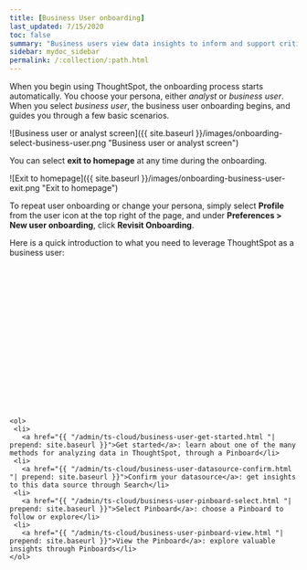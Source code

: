 ```yaml
---
title: [Business User onboarding]
last_updated: 7/15/2020
toc: false
summary: "Business users view data insights to inform and support critical business decisions."
sidebar: mydoc_sidebar
permalink: /:collection/:path.html
---
```


When you begin using ThoughtSpot, the onboarding process starts automatically. You choose your persona, either *analyst* or *business user*. When you select *business user*, the business user onboarding begins, and guides you through a few basic scenarios.

![Business user or analyst screen]({{ site.baseurl }}/images/onboarding-select-business-user.png "Business user or analyst screen")

You can select **exit to homepage** at any time during the onboarding.

![Exit to homepage]({{ site.baseurl }}/images/onboarding-business-user-exit.png "Exit to homepage")

To repeat user onboarding or change your persona, simply select **Profile** from the user icon at the top right of the page, and under **Preferences > New user onboarding**, click **Revisit Onboarding**.

Here is a quick introduction to what you need to leverage ThoughtSpot as a business user:

<div class="grid-container-li-img">
  <div class="grid-child">
    <script src="https://fast.wistia.com/embed/medias/jozu0yadg7.jsonp" async></script><script src="https://fast.wistia.com/assets/external/E-v1.js" async></script><span class="wistia_embed wistia_async_jozu0yadg7 popover=true popoverAnimateThumbnail=true popoverBorderColor=4E55FD popoverBorderWidth=2" style="display:inline-block;height:252px;position:relative;width:450px">&nbsp;</span></div>
  <div class="grid-child">

    <ol>
     <li>
       <a href="{{ "/admin/ts-cloud/business-user-get-started.html "| prepend: site.baseurl }}">Get started</a>: learn about one of the many methods for analyzing data in ThoughtSpot, through a Pinboard</li>
     <li>
       <a href="{{ "/admin/ts-cloud/business-user-datasource-confirm.html "| prepend: site.baseurl }}">Confirm your datasource</a>: get insights to this data source through Search</li>
     <li>
       <a href="{{ "/admin/ts-cloud/business-user-pinboard-select.html "| prepend: site.baseurl }}">Select Pinboard</a>: choose a Pinboard to follow or explore</li>
     <li>
       <a href="{{ "/admin/ts-cloud/business-user-pinboard-view.html "| prepend: site.baseurl }}">View the Pinboard</a>: explore valuable insights through Pinboards</li>   
    </ol>
  </div>
</div>    
<!--
<hr>

Here is a quick introduction to what you need to leverage ThoughtSpot as a business user:


1. [Get started]({{ site.baseurl }}/admin/ts-cloud/business-user-get-started.html): Learn about one way to analyze data in ThoughtSpot, through a Pinboard <br>
    ![]({{ site.baseurl }}/images/getting-started-with-your-data.png "Get started")
2. [Confirm your datasource]({{ site.baseurl }}/admin/ts-cloud/business-user-datasource-confirm.html): Choose a data source to use to gain insights through Search <br>
    ![]({{ site.baseurl }}/images/datasource-recommended.png "Recommended data sourced")
3. [Select a Pinboard]({{ site.baseurl }}/admin/ts-cloud/business-user-pinboard-select.html): Choose a Pinboard to follow or explore <br>
    ![]({{ site.baseurl }}/images/pinboard-select.png "Select Pinboard")
4. [Explore your first Pinboard]({{ site.baseurl }}/admin/ts-cloud/business-user-pinboard-view.html): Explore the valuable insights ThoughtSpot Pinboards can provide <br>
    ![]({{ site.baseurl }}/images/pinboard-view.png "View the Pinboard")

## Onboarding video

<script src="https://fast.wistia.com/embed/medias/jozu0yadg7.jsonp" async></script><script src="https://fast.wistia.com/assets/external/E-v1.js" async></script><span class="wistia_embed wistia_async_jozu0yadg7 popover=true popoverAnimateThumbnail=true popoverBorderColor=4E55FD popoverBorderWidth=2" style="display:inline-block;height:252px;position:relative;width:450px">&nbsp;</span>

-->
